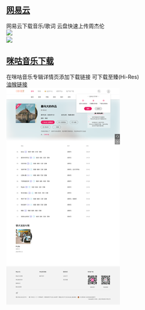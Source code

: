 ## [网易云](https://greasyfork.org/zh-CN/scripts/459633)  
网易云下载音乐/歌词 云盘快速上传周杰伦  
<img src="https://greasyfork.s3.us-east-2.amazonaws.com/53t4nftoyjnna5r8cwbnqt51b66s" width="60%">  
<img src="https://greasyfork.s3.us-east-2.amazonaws.com/svn0rdtk1ayp0ozlzkwn1ju941kr" width="60%">  
## [咪咕音乐下载](https://greasyfork.org/zh-CN/scripts/453820)  
在咪咕音乐专辑详情页添加下载链接 可下载至臻(Hi-Res)  
[油猴链接](https://greasyfork.org/zh-CN/scripts/453820-migu-dl)  
<img src="https://raw.githubusercontent.com/Cinvin/MIGU-DL/main/screenshot.png" width="60%">

